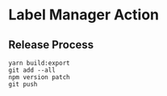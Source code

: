 # Label Manager Action

## Release Process

```shell
yarn build:export
git add --all
npm version patch
git push
```
